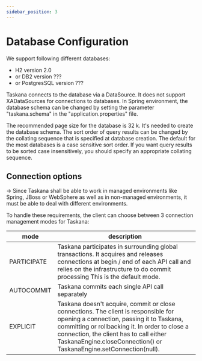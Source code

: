 ```yaml
---
sidebar_position: 3
---
```


# Database Configuration

We support following different databases:

- H2 version 2.0
- or DB2 version ???
- or PostgresSQL version ???

Taskana connects to the database via a DataSource. It does not support XADataSources for connections to databases. In Spring environment, the database schema can be changed by setting the parameter "taskana.schema" in the "application.properties" file.


The recommended page size for the database is 32 k. It's needed to create the database schema. The sort order of query results can be changed by the collating sequence that is specified at database creation. The default for the most databases is a case sensitive sort order. If you want query results to be sorted case insensitively, you should specify an appropriate collating sequence.

## Connection options

→ Since Taskana shall be able to work in managed environments like Spring, JBoss or WebSphere as well as in non-managed environments, it must be able to deal with different environments.

To handle these requirements, the client can choose between 3 connection management modes for Taskana:

| mode         | description                                                                                                                                                                                                                                                                                           |
|--------------|-------------------------------------------------------------------------------------------------------------------------------------------------------------------------------------------------------------------------------------------------------------------------------------------------------|
| PARTICIPATE  | Taskana  participates in surrounding global transactions. It acquires and  releases connections at begin / end of each API call and relies on the  infrastructure to do commit processing This is the default mode.                                                                                   |
| AUTOCOMMIT   | Taskana commits each single API call separately                                                                                                                                                                                                                                                       |
| EXPLICIT     | Taskana  doesn't acquire, commit or close connections. The client is responsible  for opening a connection, passing it to Taskana, committing or  rollbacking it. In order to close a connection, the client has to call either TaskanaEngine.closeConnection() or TaskanaEngine.setConnection(null). |